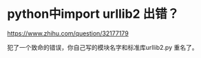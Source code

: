 # python中import urllib2 出错？
https://www.zhihu.com/question/32177179

犯了一个致命的错误，你自己写的模块名字和标准库urllib2.py 重名了。